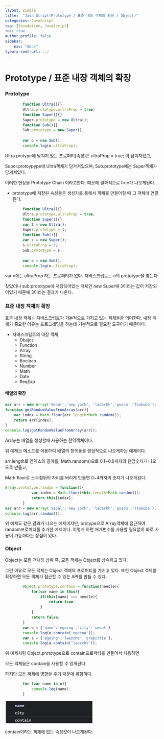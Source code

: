 ```yaml
---
layout: single
title:  "Java Script(Prototype / 표준 내장 객체의 확장 / Object)"
categories: JavaScript
tag: [foundation, JavaScript]
toc: true
author_profile: false
sidebar:
    nav: "docs"
typora-root-url: ../
---
```


# Prototype / 표준 내장 객체의 확장

### Prototype

```javascript
        function Ultra(){}
        Ultra.prototype.ultraProp = true;
        function Super(){}
        Super.prototype = new Ultra();
        function Sub(){}
        Sub.prototype = new Super();

        var o = new Sub();
        console.log(o.ultraProp);
```

Ultra.protype에 담겨져 있는 프로퍼티(속성)은 ultraProp = true; 이 담겨져있고,

Super.protoypype에 Ultra객체가 담겨져있으며, Sub.prototype에는 Super객체가 담겨져있다.

이러한 현상을 Prototype Chain 이라고한다. 때문에 결과적으로 true가 나오게된다.

+ prototype에 저장된 속성들은 생성자를 통해서 객체를 만들어질 때 그 객체에 연결된다.

```javascript
        function Ultra(){}
        Ultra.prototype.ultraProp = true;
        function Super(){}
        var t = new Ultra();
        Super.prototype = t;
        function Sub(){}
        var s = new Super();
		s.ultraProp = 3;
        Sub.prototype = s;

        var o = new Sub();
        console.log(o.ultraProp);
```

var o에는 ultraProp 라는 프로퍼티가 없다. 자바스크립트는 o의 prototype을 찾는다

찾았더니 sub.prototype에 저장되어있는 객체인 new Super에 3이라는 값이 저장되어있기 때문에 3이라는 결과가 나온다.

### 표준 내장 객체의 확장

표준 내장 객체는 자바스크립트가 기본적으로 가지고 있는 객체들을 의미한다. 내장 객체가 중요한 이유는 프로그래밍을 하는데 기본적으로 필요한 도구이기 때문이다.

+ 자바스크립트의 내장 객체
  + Obejct
  + Function
  + Array
  + String
  + Boolean
  + Number
  + Math
  + Date
  + ReqExp

#### 배열의 확장

```javascript
var arr = new Array('Seoul','new york', 'ladarkh','pusan','Tsukuba');
function getRandomValueFromArray(arr){
    var index = Math.floor(arr.length*Math.random());
    return arr[index];
}
console.log(getRandomValueFromArray(arr));
```

Array는 배열을 생성할때 사용하는 전역객체이다.

위 예제는 메소드를 이용하여 배열의 항목들을 랜덤적으로 나오게하는 예제이다.

arr.length로 인덱스의 길이를, Math.random()으로 0.1~0.9까지의 랜덤숫자가 나오도록 만들고,

Math.floor로 소수점뒤의 자리를 버리게 만들면 0~4까지의 숫자가 나오게된다.

```javascript
Array.prototype.random = function(){
            var index = Math.floor(this.length*Math.random());
            return this[index];
        }
var arr = new Array('Seoul','new york', 'ladarkh','pusan','Tsukuba');
console.log(arr.random());
```

위 예제도 같은 결과가 나오는 예제이지만, protype으로 Array객체에 접근하여 random프로퍼티를 추가한 예제이다. 이렇게 하면 매개변수를 사용할 필요없이 바로 사용이 가능하다는 장점이 있다.

### Object

Object는 모든 객체의 상위 즉, 모든 객체는 Object를 상속하고 있다.

그런 이유로 모든 객체는 Object 객체의 프로퍼티를 가지고 있다. 또한 Object 객체를 확장하면 모든 객체가 접근할 수 있는 API를 만들 수 있다.

```javascript
        Object.prototype.contain = function(needle){
            for(var name in this){
                if(this[name] === needle){
                    return true;
                }
            }
            return false;
        }
        var o = {'name':'egoing','city':'seoul'}
        console.log(o.contain('egoing'));
        var a = ['egoing','leezche','grapittie'];
        console.log(a.contain('leezche'));
```

위 예제처럼 Object.prototype으로 contain프로퍼티를 만들어서 사용하면

모든 객체들은 contain을 사용할 수 있게된다.

하지만 모든 객체에 영향을 주기 때문에 위험하다.

```javascript
        for (var name in o){
            console.log(name);
        }
```

<img src="/images/2022-01-31-JavaScript11/image-20220131182913247.png" alt="image-20220131182913247" style="zoom:67%;" />

contain이라는 객체에 없는 속성값이 나오게된다.